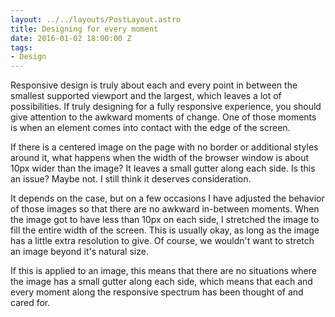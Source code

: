 ```yaml
---
layout: ../../layouts/PostLayout.astro
title: Designing for every moment
date: 2016-01-02 18:00:00 Z
tags:
- Design
---
```


Responsive design is truly about each and every point in between the smallest supported viewport and the largest, which leaves a lot of possibilities. If truly designing for a fully responsive experience, you should give attention to the awkward moments of change. One of those moments is when an element comes into contact with the edge of the screen.

If there is a centered image on the page with no border or additional styles around it, what happens when the width of the browser window is about 10px wider than the image? It leaves a small gutter along each side. Is this an issue? Maybe not. I still think it deserves consideration.

It depends on the case, but on a few occasions I have adjusted the behavior of those images so that there are no awkward in-between moments. When the image got to have less than 10px on each side, I stretched the image to fill the entire width of the screen. This is usually okay, as long as the image has a little extra resolution to give. Of course, we wouldn't want to stretch an image beyond it's natural size.

If this is applied to an image, this means that there are no situations where the image has a small gutter along each side, which means that each and every moment along the responsive spectrum has been thought of and cared for.
